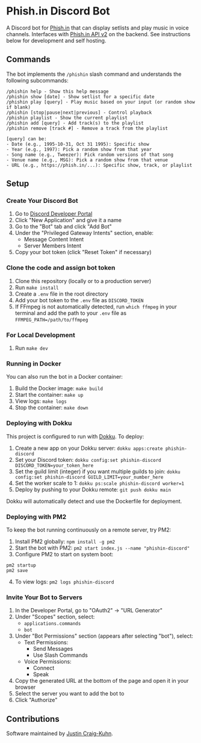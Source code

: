 # Phish.in Discord Bot

A Discord bot for [Phish.in](https://github.com/jcraigk/phishin) that can display setlists and play music in voice channels. Interfaces with [Phish.in API v2](https://petstore.swagger.io/?url=https%3A%2F%2Fphish.in/api/v2/swagger_doc) on the backend. See instructions below for development and self hosting.


## Commands

The bot implements the `/phishin` slash command and understands the following subcommands:

```
/phishin help - Show this help message
/phishin show [date] - Show setlist for a specific date
/phishin play [query] - Play music based on your input (or random show if blank)
/phishin [stop|pause|next|previous] - Control playback
/phishin playlist - Show the current playlist
/phishin add [query] - Add track(s) to the playlist
/phishin remove [track #] - Remove a track from the playlist

[query] can be:
- Date (e.g., 1995-10-31, Oct 31 1995): Specific show
- Year (e.g., 1997): Pick a random show from that year
- Song name (e.g., Tweezer): Pick random versions of that song
- Venue name (e.g., MSG): Pick a random show from that venue
- URL (e.g., https://phish.in/...): Specific show, track, or playlist
```


## Setup

### Create Your Discord Bot

1. Go to [Discord Developer Portal](https://discord.com/developers/applications)
2. Click "New Application" and give it a name
3. Go to the "Bot" tab and click "Add Bot"
4. Under the "Privileged Gateway Intents" section, enable:
   - Message Content Intent
   - Server Members Intent
5. Copy your bot token (click "Reset Token" if necessary)


### Clone the code and assign bot token

1. Clone this repository (locally or to a production server)
2. Run `make install`
3. Create a `.env` file in the root directory
4. Add your bot token to the `.env` file as `DISCORD_TOKEN`
5. If FFmpeg is not automatically detected, run `which ffmpeg` in your terminal and add the path to your `.env` file as `FFMPEG_PATH=/path/to/ffmpeg`


### For Local Development

1. Run `make dev`


### Running in Docker

You can also run the bot in a Docker container:

1. Build the Docker image: `make build`
2. Start the container: `make up`
3. View logs: `make logs`
4. Stop the container: `make down`


### Deploying with Dokku

This project is configured to run with [Dokku](https://dokku.com/). To deploy:

1. Create a new app on your Dokku server: `dokku apps:create phishin-discord`
2. Set your Discord token: `dokku config:set phishin-discord DISCORD_TOKEN=your_token_here`
3. Set the guild limit (integer) if you want multiple guilds to join: `dokku config:set phishin-discord GUILD_LIMIT=your_number_here`
4. Set the worker scale to 1: `dokku ps:scale phishin-discord worker=1`
5. Deploy by pushing to your Dokku remote: `git push dokku main`

Dokku will automatically detect and use the Dockerfile for deployment.


### Deploying with PM2

To keep the bot running continuously on a remote server, try PM2:

1. Install PM2 globally: `npm install -g pm2`
2. Start the bot with PM2: `pm2 start index.js --name "phishin-discord"`
3. Configure PM2 to start on system boot:
```
pm2 startup
pm2 save
```
4. To view logs: `pm2 logs phishin-discord`


### Invite Your Bot to Servers

1. In the Developer Portal, go to "OAuth2" → "URL Generator"
2. Under "Scopes" section, select:
   - `applications.commands`
   - `bot`
3. Under "Bot Permissions" section (appears after selecting "bot"), select:
   - Text Permissions:
     - Send Messages
     - Use Slash Commands
   - Voice Permissions:
     - Connect
     - Speak
4. Copy the generated URL at the bottom of the page and open it in your browser
5. Select the server you want to add the bot to
6. Click "Authorize"


## Contributions

Software maintained by [Justin Craig-Kuhn](https://github.com/jcraigk).
